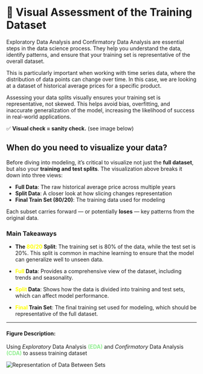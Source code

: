 <!--markdownlint-disable MD033-->

# 🧠 Visual Assessment of the Training Dataset

Exploratory Data Analysis and Confirmatory Data Analysis are essential steps in the data science process. They help you understand the data, identify patterns, and ensure that your training set is representative of the overall dataset.

This is particularly important when working with time series data, where the distribution of data points can change over time. In this case, we are looking at a dataset of historical average prices for a specific product.

Assessing your data splits visually ensures your training set is representative, not skewed. This helps avoid bias, overfitting, and inaccurate generalization of the model, increasing the likelihood of success in real-world applications.

✅ **Visual check = sanity check.** (see image below)

## When do you need to visualize your data?

Before diving into modeling, it’s critical to visualize not just the **full dataset**, but also your **training and test splits**. The visualization above breaks it down into three views:

- **Full Data**: The raw historical average price across multiple years  
- **Split Data**: A closer look at how slicing changes representation  
- **Final Train Set (80/20)**: The training data used for modeling

Each subset carries forward — or potentially **loses** — key patterns from the original data.

### Main Takeaways

- **The <span style="color:yellow">80/20</span> Split**: The training set is 80% of the data, while the test set is 20%. This split is common in machine learning to ensure that the model can generalize well to unseen data.

- **<span style="color:yellow">Full</span> Data**: Provides a comprehensive view of the dataset, including trends and seasonality.

- **<span style="color:yellow">Split</span> Data**: Shows how the data is divided into training and test sets, which can affect model performance.

- **<span style="color:yellow">Final</span> Train Set**: The final training set used for modeling, which should be representative of the full dataset.

----

#### Figure Description: </br>

Using _Exploratory_ Data Analysis <span style="color:lightgreen">**(EDA)** </span> and _Confirmatory_ Data Analysis <span style="color:lightgreen">**(CDA)**</span> to assess training dataset

![Representation of Data Between Sets](./projectdocs/img_viz_training-dataset.png)
